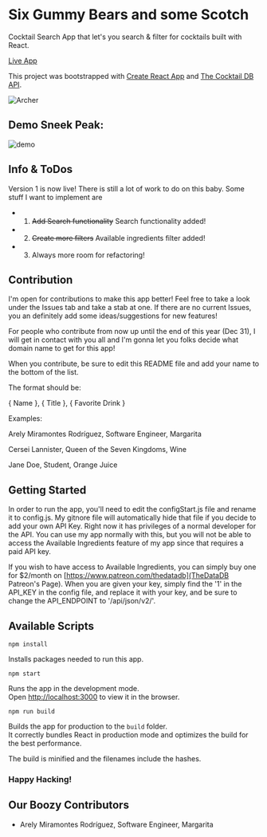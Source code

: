 # Six Gummy Bears and some Scotch
Cocktail Search App that let's you search &amp; filter for cocktails built with React.<br>

[Live App](https://gummy-bears-and-some-scotch.firebaseapp.com/)<br>

This project was bootstrapped with [Create React App](https://github.com/facebook/create-react-app) and [The Cocktail DB API](https://www.thecocktaildb.com/api.php).

![Archer](https://media3.giphy.com/media/S6AY6LCYaXr9u/source.gif)

## Demo Sneek Peak:
![demo](https://github.com/ArelySkywalker/Six-Gummy-Bears-and-some-Scotch/blob/master/demo.png)


## Info & ToDos

Version 1 is now live! There is still a lot of work to do on this baby. Some stuff I want to implement are 
 - 1. ~~Add Search functionality~~ Search functionality added!
 - 2. ~~Create more filters~~ Available ingredients filter added!
 - 3. Always more room for refactoring!

## Contribution

I'm open for contributions to make this app better! Feel free to take a look under the Issues tab and take a stab at one. If there are no current Issues, you an definitely add some ideas/suggestions for new features!

For people who contribute from now up until the end of this year (Dec 31), I will get in contact with you all and I'm gonna let you folks decide what domain name to get for this app!

When you contribute, be sure to edit this README file and add your name to the bottom of the list. 

The format should be:

{ Name }, { Title }, { Favorite Drink }


Examples:

Arely Miramontes Rodríguez, Software Engineer, Margarita

Cersei Lannister, Queen of the Seven Kingdoms, Wine

Jane Doe, Student, Orange Juice  

## Getting Started

In order to run the app, you'll need to edit the configStart.js file and rename it to config.js. My gitnore file will automatically hide that file if you decide to add your own API Key. Right now it has privileges of a normal developer for the API. You can use my app normally with this, but you will not be able to access the Available Ingredients feature of my app since that requires a paid API key.

If you wish to have access to Available Ingredients, you can simply buy one for $2/month on [https://www.patreon.com/thedatadb](TheDataDB Patreon's Page). When you are given your key, simply find the '1' in the API_KEY in the config file, and replace it with your key, and be sure to change the API_ENDPOINT to '/api/json/v2/'.

## Available Scripts

```
npm install
```
Installs packages needed to run this app. 

```
npm start
```
Runs the app in the development mode.<br>
Open [http://localhost:3000](http://localhost:3000) to view it in the browser.

```
npm run build
```
Builds the app for production to the `build` folder.<br>
It correctly bundles React in production mode and optimizes the build for the best performance.

The build is minified and the filenames include the hashes.<br>


### Happy Hacking!

## Our Boozy Contributors
- Arely Miramontes Rodríguez, Software Engineer, Margarita